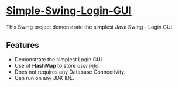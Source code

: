 # [Simple-Swing-Login-GUI](https://www.youtube.com/watch?v=Hiv3gwJC5kw&t=505s)

This Swing project demonstrate the simplest Java Swing - Login GUI.

##

##

## Features

- Demonstrate the simplest Login GUI.
- Use of **HashMap** to store *user info*.
- Does not requires any Database Connectivity.
- Can run on any JDK IDE.